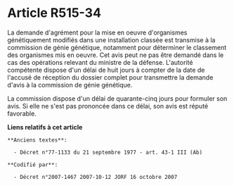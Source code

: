 # Article R515-34

La demande d'agrément pour la mise en oeuvre d'organismes génétiquement modifiés dans une installation classée est transmise
à la commission de génie génétique, notamment pour déterminer le classement des organismes mis en oeuvre. Cet avis peut ne
pas être demandé dans le cas des opérations relevant du ministre de la défense. L'autorité compétente dispose d'un délai de
huit jours à compter de la date de l'accusé de réception du dossier complet pour transmettre la demande d'avis à la
commission de génie génétique.

La commission dispose d'un délai de quarante-cinq jours pour formuler son avis. Si elle ne s'est pas prononcée dans ce délai,
son avis est réputé favorable.

**Liens relatifs à cet article**

	**Anciens textes**:

	  - Décret n°77-1133 du 21 septembre 1977 - art. 43-1 III (Ab)

	**Codifié par**:

	  - Décret n°2007-1467 2007-10-12 JORF 16 octobre 2007
